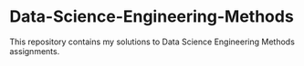 # Data-Science-Engineering-Methods
This repository contains my solutions to Data Science Engineering Methods assignments.
